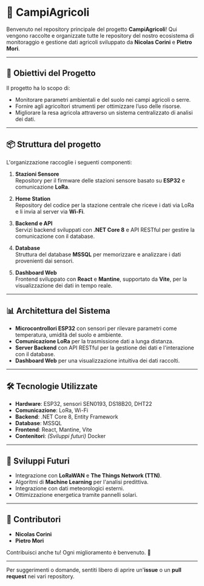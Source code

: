 # 🌾 CampiAgricoli

Benvenuto nel repository principale del progetto **CampiAgricoli**! Qui vengono raccolte e organizzate tutte le repository del nostro ecosistema di monitoraggio e gestione dati agricoli sviluppato da **Nicolas Corini** e **Pietro Mori**.

---

## 🚀 Obiettivi del Progetto

Il progetto ha lo scopo di:

- Monitorare parametri ambientali e del suolo nei campi agricoli o serre.
- Fornire agli agricoltori strumenti per ottimizzare l’uso delle risorse.
- Migliorare la resa agricola attraverso un sistema centralizzato di analisi dei dati.

---

## 📦 Struttura del progetto

L'organizzazione raccoglie i seguenti componenti:

1. **Stazioni Sensore**  
   Repository per il firmware delle stazioni sensore basato su **ESP32** e comunicazione **LoRa**.
   
2. **Home Station**  
   Repository del codice per la stazione centrale che riceve i dati via LoRa e li invia al server via **Wi-Fi**.
   
3. **Backend e API**  
   Servizi backend sviluppati con **.NET Core 8** e API RESTful per gestire la comunicazione con il database.
   
4. **Database**  
   Struttura del database **MSSQL** per memorizzare e analizzare i dati provenienti dai sensori.
   
5. **Dashboard Web**  
   Frontend sviluppato con **React** e **Mantine**, supportato da **Vite**, per la visualizzazione dei dati in tempo reale.

---

## 📊 Architettura del Sistema

- **Microcontrollori ESP32** con sensori per rilevare parametri come temperatura, umidità del suolo e ambiente.
- **Comunicazione LoRa** per la trasmissione dati a lunga distanza.
- **Server Backend** con API RESTful per la gestione dei dati e l'interazione con il database.
- **Dashboard Web** per una visualizzazione intuitiva dei dati raccolti.

---

## 🛠 Tecnologie Utilizzate

- **Hardware**: ESP32, sensori SEN0193, DS18B20, DHT22  
- **Comunicazione**: LoRa, Wi-Fi  
- **Backend**: .NET Core 8, Entity Framework  
- **Database**: MSSQL  
- **Frontend**: React, Mantine, Vite  
- **Contenitori**: *(Sviluppi futuri)* Docker  

---

## 🌱 Sviluppi Futuri

- Integrazione con **LoRaWAN** e **The Things Network (TTN)**.  
- Algoritmi di **Machine Learning** per l'analisi predittiva.  
- Integrazione con dati meteorologici esterni.  
- Ottimizzazione energetica tramite pannelli solari.  

---

## 🤝 Contributori

- **Nicolas Corini**  
- **Pietro Mori**

Contribuisci anche tu! Ogni miglioramento è benvenuto. 🌟

---

Per suggerimenti o domande, sentiti libero di aprire un'**issue** o un **pull request** nei vari repository.
